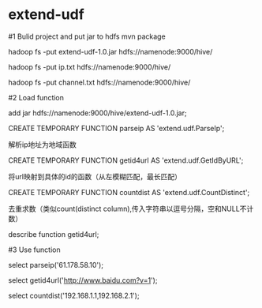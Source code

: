 # extend-udf

#1 Bulid project and put jar to hdfs 
mvn package

hadoop fs -put extend-udf-1.0.jar hdfs://namenode:9000/hive/

hadoop fs -put ip.txt hdfs://namenode:9000/hive/

hadoop fs -put channel.txt hdfs://namenode:9000/hive/

#2 Load function

add jar hdfs://namenode:9000/hive/extend-udf-1.0.jar;

CREATE TEMPORARY FUNCTION parseip AS 'extend.udf.ParseIp';

解析ip地址为地域函数

CREATE TEMPORARY FUNCTION getid4url AS 'extend.udf.GetIdByURL';

将url映射到具体的id的函数（从左模糊匹配，最长匹配）

CREATE TEMPORARY FUNCTION countdist AS 'extend.udf.CountDistinct';

去重求数（类似count(distinct column),传入字符串以逗号分隔，空和NULL不计数）

describe function getid4url;

#3 Use function

select parseip('61.178.58.10');

select getid4url('http://www.baidu.com?v=1');

select countdist('192.168.1.1,192.168.2.1');


